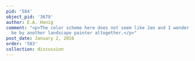 ```yaml
---
pid: '584'
object_pid: '3679'
author: E.A. Honig
comment: "<p>The color scheme here does not seem like Jan and I wonder if this could
  be by another landscape painter altogether.</p>"
post_date: January 2, 2016
order: '583'
collection: discussion
---
```


